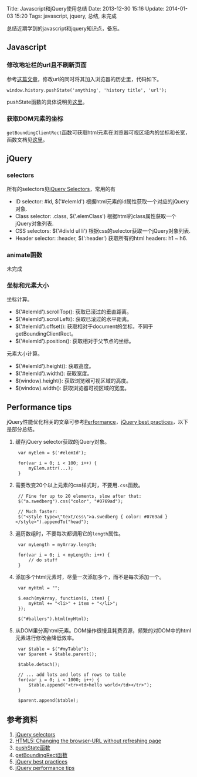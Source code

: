 Title: Javascript和jQuery使用总结
Date: 2013-12-30 15:16
Update: 2014-01-03 15:20
Tags: javascript, jquery, 总结, 未完成

[1]: http://api.jquery.com/category/selectors/
[2]: http://learn.jquery.com/performance/
[3]: http://gregfranko.com/blog/jquery-best-practices/ "jquery best practices"
[4]: http://spoiledmilk.com/blog/html5-changing-the-browser-url-without-refreshing-page/
[5]: http://www.w3.org/TR/2011/WD-html5-author-20110705/history.html#dom-history-pushstate
[6]: https://developer.mozilla.org/en-US/docs/Web/API/Element.getBoundingClientRect

总结近期学到的javascript和jquery知识点，备忘。

## Javascript
### 修改地址栏的url且不刷新页面
参考[这篇文章][4]，修改url的同时将其加入浏览器的历史里，代码如下。

    window.history.pushState('anything', 'history title', 'url');

pushState函数的具体说明见[这里][5]。

### 获取DOM元素的坐标
`getBoundingClientRect`函数可获取html元素在浏览器可视区域内的坐标和长宽，函数文档见[这里][6]。

## jQuery
### selectors
所有的selectors见[jQuery Selectors][1]，常用的有

*  ID selector: #id, $('#elemId') 根据html元素的id属性获取一个对应的jQuery对象.
*  Class selector: .class, $('.elemClass') 根据html的class属性获取一个jQuery对象列表.
*  CSS selectors: $('#divId ul li') 根据css的selector获取一个jQuery对象列表.
*  Header selector: :header, $(':header') 获取所有的html headers: h1 ~ h6. 

### animate函数
未完成

### 坐标和元素大小
坐标计算。

*  $('#elemId').scrollTop(): 获取已滚过的垂直距离。
*  $('#elemId').scrollLeft(): 获取已滚过的水平距离。
*  $('#elemId').offset(): 获取相对于document的坐标，不同于getBoundingClientRect。
*  $('#elemId').position(): 获取相对于父节点的坐标。

元素大小计算。

*  $('#elemId').height(): 获取高度。
*  $('#elemId').width(): 获取宽度。
*  $(window).height(): 获取浏览器可视区域的高度。
*  $(window).width(): 获取浏览器可视区域的宽度。

## Performance tips
jQuery性能优化相关的文章可参考[Performance][2]，[jQuery best practices][3]，以下是部分总结。

1. 缓存jQuery selector获取的jQuery对象。

        var myElem = $('#elemId');

        for(var i = 0; i < 100; i++) {
            myElem.attr(...);
        }

2. 需要改变20个以上元素的css样式时，不要用`.css`函数。

        // Fine for up to 20 elements, slow after that:
        $("a.swedberg").css("color", "#0769ad");
         
        // Much faster:
        $("<style type=\"text/css\">a.swedberg { color: #0769ad }</style>").appendTo("head");

3. 遍历数组时，不要每次都调用它的`length`属性。

        var myLength = myArray.length;

        for(var i = 0; i < myLength; i++) {
            // do stuff
        }

4. 添加多个html元素时，尽量一次添加多个，而不是每次添加一个。

        var myHtml = "";
         
        $.each(myArray, function(i, item) {
            myHtml += "<li>" + item + "</li>";
        });

        $("#ballers").html(myHtml);

5. 从DOM里分离html元素。DOM操作很慢且耗费资源，频繁的对DOM中的html元素进行修改会降低效率。

        var $table = $("#myTable");
        var $parent = $table.parent();

        $table.detach();

        // ... add lots and lots of rows to table
        for(var i = 0; i < 1000; i++) {
            $table.append("<tr><td>hello world</td></tr>");
        }

        $parent.append($table);

## 参考资料
1. [jQuery selectors][1]
2. [HTML5: Changing the browser-URL without refreshing page][4]
3. [pushState函数][5]
4. [getBoundingRect函数][6]
5. [jQuery best practices][3]
6. [jQuery performance tips][2]

